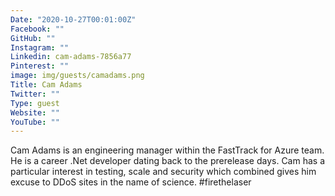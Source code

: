 ```yaml
---
Date: "2020-10-27T00:01:00Z"
Facebook: ""
GitHub: ""
Instagram: ""
Linkedin: cam-adams-7856a77
Pinterest: ""
image: img/guests/camadams.png
Title: Cam Adams
Twitter: ""
Type: guest
Website: ""
YouTube: ""
---
```

Cam Adams is an engineering manager within the FastTrack for Azure team. He is a career .Net developer dating back to the prerelease days. Cam has a particular interest in testing, scale and security which combined gives him excuse to DDoS sites in the name of science. #firethelaser